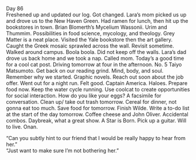 Day 86  
Freshened up and updated our log. Got changed. Lara’s mom picked us up and drove us to the New Haven Green. Had ramen for lunch, then hit up the bookstores in town. Brian Blomerth’s Mycelium Wassonii. Urim and Thummim. Possibilities in food science, mycology, and theology. Grey Matter is a neat place. Visited the Yale bookstore then the art gallery. Caught the Greek mosaic sprawled across the wall. Revisit sometime. Walked around campus. Boola boola. Did not keep off the walls. Lara’s dad drove us back home and we took a nap. Called mom. Today’s a good time for a cool cat post. Driving tomorrow at four in the afternoon. No. 5 Taiyo Matsumoto. Get back on our reading grind. Mind, body, and soul. Remember why we started. Graphic novels. Reach out soon about the job offer. Went out for a night run. Felt good. Captain America. Haloes. Prepare food now. Keep the water cycle running. Use coolcat to create opportunities for social interaction. How do you like your eggs? A facsimile for conversation. Clean up/ take out trash tomorrow. Cereal for dinner, not gonna eat too much. Save food for tomorrow. Finish Wilde. Write a to-do list at the start of the day tomorrow. Coffee cheese and John Oliver. Accidental combos. Daybreak, what a great show. A Star is Born. Pick up a guitar. Will to live. Onan. 

“Can you subtly hint to our friend that I would be really happy to hear from her.”  
“Just want to make sure I’m not bothering her.”